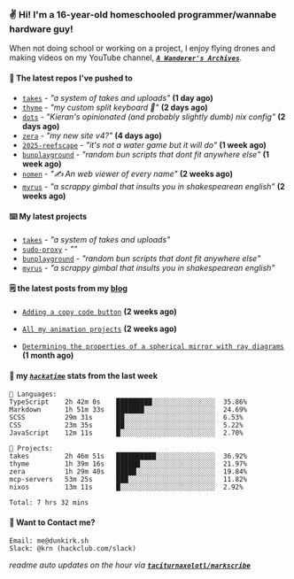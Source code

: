 ### ✌️ Hi! I'm a 16-year-old homeschooled programmer/wannabe hardware guy!

When not doing school or working on a project, I enjoy flying drones and making videos on my YouTube channel, [**_`A Wanderer's Archives`_**](https://youtube.com/@wanderer.archives).

#### 👷 The latest repos I've pushed to

- [`takes`](https://github.com/taciturnaxolotl/takes) - _"a system of takes and uploads"_ **(1 day ago)**
- [`thyme`](https://github.com/taciturnaxolotl/thyme) - _"my custom split keyboard 🫶"_ **(2 days ago)**
- [`dots`](https://github.com/taciturnaxolotl/dots) - _"Kieran's opinionated (and probably slightly dumb) nix config"_ **(2 days ago)**
- [`zera`](https://github.com/taciturnaxolotl/zera) - _"my new site v4?"_ **(4 days ago)**
- [`2025-reefscape`](https://github.com/df1317/2025-reefscape) - _"it's not a water game but it will do"_ **(1 week ago)**
- [`bunplayground`](https://github.com/taciturnaxolotl/bunplayground) - _"random bun scripts that dont fit anywhere else"_ **(1 week ago)**
- [`nomen`](https://github.com/aramshiva/nomen) - _"✍️ An web viewer of every name"_ **(2 weeks ago)**
- [`myrus`](https://github.com/taciturnaxolotl/myrus) - _"a scrappy gimbal that insults you in shakespearean english"_ **(2 weeks ago)**

#### ⌨️ My latest projects

- [`takes`](https://github.com/taciturnaxolotl/takes) - _"a system of takes and uploads"_
- [`sudo-proxy`](https://github.com/taciturnaxolotl/sudo-proxy) - _""_
- [`bunplayground`](https://github.com/taciturnaxolotl/bunplayground) - _"random bun scripts that dont fit anywhere else"_
- [`myrus`](https://github.com/taciturnaxolotl/myrus) - _"a scrappy gimbal that insults you in shakespearean english"_

#### 🗒️ the latest posts from my [blog](https://dunkirk.sh)

- [`Adding a copy code button`](https://dunkirk.sh/blog/adding-a-copy-button/) **(2 weeks ago)**

- [`All my animation projects`](https://dunkirk.sh/blog/my-animations/) **(2 weeks ago)**

- [`Determining the properties of a spherical mirror with ray diagrams`](https://dunkirk.sh/blog/spherical-ray-diagrams/) **(1 month ago)**



#### 📡 my [_`hackatime`_](https://waka.hackclub.com) stats from the last week

```text
💾 Languages:
TypeScript    2h 42m 0s    █████████░░░░░░░░░░░░░░░░  35.86%
Markdown      1h 51m 33s   ███████░░░░░░░░░░░░░░░░░░  24.69%
SCSS          29m 31s      ██░░░░░░░░░░░░░░░░░░░░░░░  6.53%
CSS           23m 35s      ██░░░░░░░░░░░░░░░░░░░░░░░  5.22%
JavaScript    12m 11s      █░░░░░░░░░░░░░░░░░░░░░░░░  2.70%

💼 Projects:
takes         2h 46m 51s   ██████████░░░░░░░░░░░░░░░  36.92%
thyme         1h 39m 16s   ██████░░░░░░░░░░░░░░░░░░░  21.97%
zera          1h 29m 40s   █████░░░░░░░░░░░░░░░░░░░░  19.84%
mcp-servers   53m 25s      ███░░░░░░░░░░░░░░░░░░░░░░  11.82%
nixos         13m 11s      █░░░░░░░░░░░░░░░░░░░░░░░░  2.92%

Total: 7 hrs 32 mins
```

#### 📮 Want to Contact me?

```text
Email: me@dunkirk.sh
Slack: @krn (hackclub.com/slack)
```

_readme auto updates on the hour via [**`taciturnaxolotl/markscribe`**](https://github.com/taciturnaxolotl/markscribe)_

